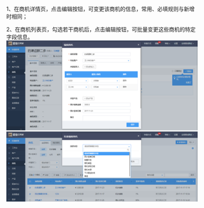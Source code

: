 1、在商机详情页，点击编辑按钮，可变更该商机的信息，常用、必填规则与新增时相同；

2、在商机列表页，勾选若干商机后，点击编辑按钮，可批量变更这些商机的特定字段信息。![](/assets/10)![](/assets/11)

